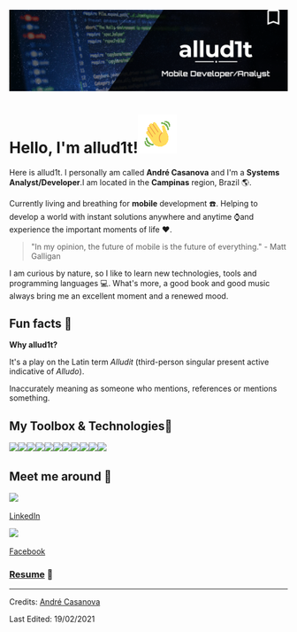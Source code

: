 ![](https://raw.githubusercontent.com/allud1t/allud1t/main/layoutALLUD1T_GRANDE.png)

# Hello, I'm allud1t!![](https://raw.githubusercontent.com/allud1t/allud1t/main/wavegif_1860.gif)

Here is allud1t. I personally am called **André Casanova** and I'm a **Systems Analyst/Developer**. ​I am located in the **Campinas** region, Brazil :earth_americas:.



Currently living and breathing for **mobile** development :phone:. Helping to develop a world with instant solutions anywhere and anytime :watch:and experience the important moments of life​ :heart:.

> "In my opinion, the future of mobile is the future of everything." - Matt Galligan



I am curious by nature, so I like to learn new technologies, tools and programming languages :computer:. What's more, a good book and good music always bring me an excellent moment and a renewed mood.



## Fun facts :rocket:

**Why allud1t?**

It's a play on the Latin term *Alludit* (third-person singular present active indicative of *Alludo*).

Inaccurately meaning as someone who mentions, references or mentions something.



## My Toolbox & Technologies​ :wrench:

<a href="https://icons8.com/icon/gXoJoyTtYXFg/windows-10"><img src="https://img.icons8.com/fluent/48/000000/windows-10.png"/></a><a href="https://icons8.com/icon/17842/linux"><img src="https://img.icons8.com/color/48/000000/linux.png"/></a><a href="https://icons8.com/icon/hgQsZt1CslPF/visual-studio-code-insides"><img src="https://img.icons8.com/fluent/48/000000/visual-studio-code-insides.png"/></a><a href="https://icons8.com/icon/61466/intellij-idea"><img src="https://img.icons8.com/color/48/000000/intellij-idea.png"/></a><a href="https://icons8.com/icon/P2AnGyiJxMpp/android-os"><img src="https://img.icons8.com/fluent/48/000000/android-os.png"/></a><a href="https://icons8.com/icon/40670/c-programming"><img src="https://img.icons8.com/color/48/000000/c-programming.png"/></a><a href="https://icons8.com/icon/13441/python"><img src="https://img.icons8.com/color/48/000000/python.png"/></a><a href="https://icons8.com/icon/108784/javascript"><img src="https://img.icons8.com/color/48/000000/javascript.png"/></a><a href="https://icons8.com/icon/ZoxjA0jZDdFZ/kotlin"><img src="https://img.icons8.com/color/48/000000/kotlin.png"/></a><a href="https://icons8.com/icon/20906/git"><img src="https://img.icons8.com/color/48/000000/git.png"/></a><a href="https://icons8.com/icon/38561/postgreesql"><img src="https://img.icons8.com/color/48/000000/postgreesql.png"/></a>

 

## Meet me around :round_pushpin:

<a href="https://www.linkedin.com/in/andre-casanova/"><img src="https://img.icons8.com/ios-glyphs/48/000000/linkedin.png"/></a>

[LinkedIn](https://www.linkedin.com/in/andre-casanova/)

<a href="https://www.facebook.com/andrefraycasanova/"><img src="https://img.icons8.com/ios-glyphs/48/000000/facebook-new.png"/></a>

[Facebook](https://www.facebook.com/andrefraycasanova/)



### [Resume](https://drive.google.com/file/d/1RRjAVh8e9vWTZ-MOEilAhHctF9p7lrY4/view?usp=sharing) :page_facing_up:



------



Credits: [André Casanova](https://github.com/allud1t)

Last Edited: 19/02/2021

[](https://icons8.com/icon/98960/linkedin)
[](https://icons8.com/icon/118466/facebook)

